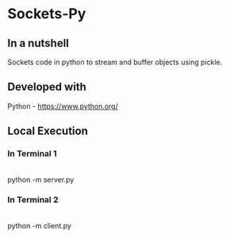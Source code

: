 # Sockets-Py
## In a nutshell
Sockets code in python to stream and buffer objects using pickle.

## Developed with
Python - https://www.python.org/

## Local Execution
### In Terminal 1
<br>python -m server.py 
### In Terminal 2
<br>python -m client.py 
